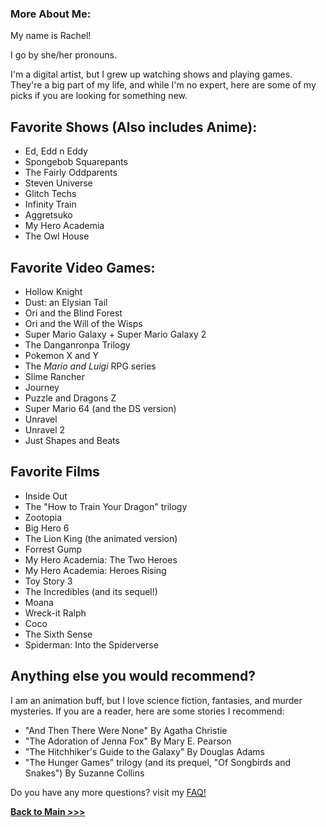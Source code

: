 ### More About Me:

My name is Rachel! 

I go by she/her pronouns.

I'm a digital artist, but I grew up watching shows and playing games. They're a big part of my life, and while I'm no expert, here are some of my picks if you are looking for something new. 


## Favorite Shows (Also includes Anime):
* Ed, Edd n Eddy
* Spongebob Squarepants
* The Fairly Oddparents
* Steven Universe
* Glitch Techs
* Infinity Train
* Aggretsuko
* My Hero Academia
* The Owl House

## Favorite Video Games:
* Hollow Knight
* Dust: an Elysian Tail
* Ori and the Blind Forest
* Ori and the Will of the Wisps
* Super Mario Galaxy + Super Mario Galaxy 2
* The Danganronpa Trilogy
* Pokemon X and Y
* The *Mario and Luigi* RPG series
* Slime Rancher
* Journey
* Puzzle and Dragons Z
* Super Mario 64 (and the DS version)
* Unravel 
* Unravel 2
* Just Shapes and Beats

## Favorite Films
* Inside Out
* The "How to Train Your Dragon" trilogy
* Zootopia
* Big Hero 6
* The Lion King (the animated version)
* Forrest Gump
* My Hero Academia: The Two Heroes
* My Hero Academia: Heroes Rising
* Toy Story 3 
* The Incredibles (and its sequel!)
* Moana
* Wreck-it Ralph
* Coco
* The Sixth Sense
* Spiderman: Into the Spiderverse

## Anything else you would recommend?
I am an animation buff, but I love science fiction, fantasies, and murder mysteries. If you are a reader, here are some stories I recommend:
* "And Then There Were None" By Agatha Christie
* "The Adoration of Jenna Fox" By Mary E. Pearson
* "The Hitchhiker's Guide to the Galaxy" By Douglas Adams
* "The Hunger Games" trilogy (and its prequel, "Of Songbirds and Snakes") By Suzanne Collins

Do you have any more questions? visit my [FAQ!](mainmenu/FAQ.md)

**[Back to Main >>>](https://arrowarchive.github.io/The-Arrowarchive/index)**
